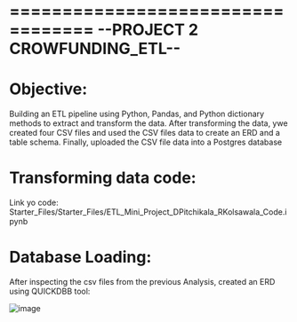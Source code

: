 ==================================
 --PROJECT 2 CROWFUNDING_ETL-- 
==================================

# Objective: 
Building an ETL pipeline using Python, Pandas, and Python dictionary methods to extract and transform the data. After transforming the data, ywe created four CSV files and used the CSV files data to create an ERD and a table schema. Finally,  uploaded the CSV file data into a Postgres database

# Transforming data code:

Link yo code: Starter_Files/Starter_Files/ETL_Mini_Project_DPitchikala_RKolsawala_Code.ipynb

# Database Loading:

After inspecting the csv files from the previous Analysis, created an ERD using QUICKDBB tool:

![image](https://github.com/RavinaKP/Crowdfunding_ETL/assets/77449446/550e64ed-1bbd-40b4-b153-2beadd81c8b7)


